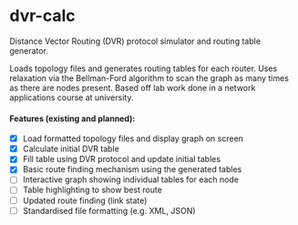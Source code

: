 # dvr-calc
Distance Vector Routing (DVR) protocol simulator and routing table generator. 

Loads topology files and generates routing tables for each router. Uses relaxation via the Bellman-Ford algorithm to scan the graph as many times as there are nodes present. Based off lab work done in a network applications course at university.

#### Features (existing and planned):
- [x] Load formatted topology files and display graph on screen
- [x] Calculate initial DVR table
- [x] Fill table using DVR protocol and update initial tables
- [x] Basic route finding mechanism using the generated tables
- [ ] Interactive graph showing individual tables for each node
- [ ] Table highlighting to show best route
- [ ] Updated route finding (link state)
- [ ] Standardised file formatting (e.g. XML, JSON)
